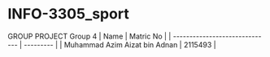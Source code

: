 # INFO-3305_sport
GROUP PROJECT
Group 4
|            Name                | Matric No |
| ------------------------------ | --------- |
| Muhammad Azim Aizat bin Adnan  | 2115493   |
